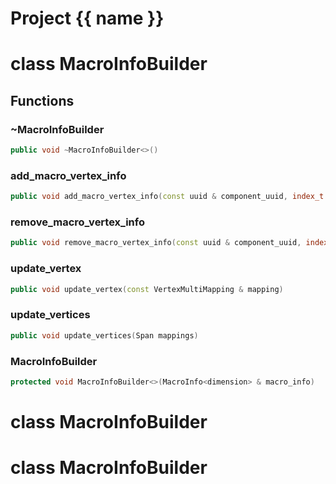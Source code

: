 <script setup>
import {useRoute} from 'vitepress'
const {path} = useRoute()
const tokens = path.split('/')
const words = tokens[2].split('-');
for (let i = 0; i < words.length; i++) {
    words[i] = words[i].charAt(0).toUpperCase() + words[i].slice(1);
    words[i] = words[i].replace('geode', 'Geode')
}
const name = words.join('-');
</script>
# Project {{ name }}

# class MacroInfoBuilder


## Functions

### ~MacroInfoBuilder

```cpp
public void ~MacroInfoBuilder<>()
```


### add_macro_vertex_info

```cpp
public void add_macro_vertex_info(const uuid & component_uuid, index_t macro_vertex_id, index_t background_mesh_vertex_id)
```


### remove_macro_vertex_info

```cpp
public void remove_macro_vertex_info(const uuid & component_uuid, index_t macro_vertex_id, index_t background_mesh_vertex_id)
```


### update_vertex

```cpp
public void update_vertex(const VertexMultiMapping & mapping)
```


### update_vertices

```cpp
public void update_vertices(Span mappings)
```


### MacroInfoBuilder

```cpp
protected void MacroInfoBuilder<>(MacroInfo<dimension> & macro_info)
```




# class MacroInfoBuilder


# class MacroInfoBuilder


